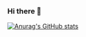 ### Hi there 👋

[![Anurag's GitHub stats](https://github-readme-stats.vercel.app/api?username=hdinson)](https://github.com/anuraghazra/github-readme-stats)

